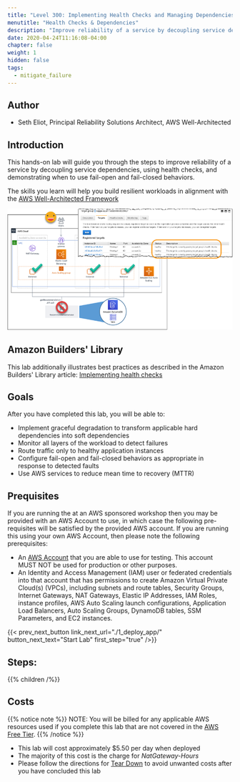 ```yaml
---
title: "Level 300: Implementing Health Checks and Managing Dependencies to improve Reliability"
menutitle: "Health Checks & Dependencies"
description: "Improve reliability of a service by decoupling service dependencies, using health checks, and demonstrating when to use fail-open and fail-closed behaviors"
date: 2020-04-24T11:16:08-04:00
chapter: false
weight: 1
hidden: false
tags:
  - mitigate_failure
---
```

## Author

* Seth Eliot, Principal Reliability Solutions Architect, AWS Well-Architected


## Introduction

This hands-on lab will guide you through the steps to improve reliability of a service by decoupling service dependencies, using health checks, and demonstrating when to use fail-open and fail-closed behaviors.

The skills you learn will help you build resilient workloads in alignment with the [AWS Well-Architected Framework](https://aws.amazon.com/architecture/well-architected/)

![ArchitectureOverview_small](/Reliability/300_Health_Checks_and_Dependencies/Images/ArchitectureOverview_small.png)

## Amazon Builders' Library

This lab additionally illustrates best practices as described in the Amazon Builders' Library article: [Implementing health checks](https://aws.amazon.com/builders-library/implementing-health-checks/)

## Goals

After you have completed this lab, you will be able to:

* Implement graceful degradation to transform applicable hard dependencies into soft dependencies
* Monitor all layers of the workload to detect failures
* Route traffic only to healthy application instances
* Configure fail-open and fail-closed behaviors as appropriate in response to detected faults
* Use AWS services to reduce mean time to recovery (MTTR)

## Prequisites

If you are running the at an AWS sponsored workshop then you may be provided with an AWS Account to use, in which case the following pre-requisites will be satisfied by the provided AWS account.  If you are running this using your own AWS Account, then please note the following prerequisites:

* An [AWS Account](https://portal.aws.amazon.com/gp/aws/developer/registration/index.html) that you are able to use for testing. This account MUST NOT be used for production or other purposes.
* An Identity and Access Management (IAM) user or federated credentials into that account that has permissions to create Amazon Virtual Private Cloud(s) (VPCs), including subnets and route tables, Security Groups, Internet Gateways, NAT Gateways, Elastic IP Addresses, IAM Roles, instance profiles, AWS Auto Scaling launch configurations, Application Load Balancers, Auto Scaling Groups, DynamoDB tables, SSM Parameters, and EC2 instances.

{{< prev_next_button link_next_url="./1_deploy_app/" button_next_text="Start Lab" first_step="true" />}}


## Steps:
{{% children /%}}

## Costs
{{% notice note %}}
NOTE: You will be billed for any applicable AWS resources used if you complete this lab that are not covered in the [AWS Free Tier](https://aws.amazon.com/free/).
{{% /notice %}}

* This lab will cost approximately $5.50 per day when deployed
* The majority of this cost is the charge for _NatGateway-Hours_
* Please follow the directions for [Tear Down](./5_cleanup/) to avoid unwanted costs after you have concluded this lab